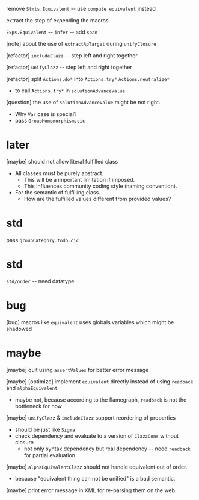 remove `Stmts.Equivalent` -- use `compute equivalent` instead

extract the step of expending the macros

`Exps.Equivalent` -- `infer` -- add `span`

[note] about the use of `extractApTarget` during `unifyClosure`

[refactor] `includeClazz` -- step left and right together

[refactor] `unifyClazz` -- step left and right together

[refactor] split `Actions.do*` into `Actions.try*` `Actions.neutralize*`

- to call `Actions.try*` in `solutionAdvanceValue`

[question] the use of `solutionAdvanceValue` might be not right.

- Why `Var` case is special?
- pass `GroupHomomorphism.cic`

# later

[maybe] should not allow literal fulfilled class

- All classes must be purely abstract.
  - This will be a important limitation if imposed.
  - This influences community coding style (naming convention).
- For the semantic of fulfilling class.
  - How are the fulfilled values different from provided values?

# std

pass `groupCategory.todo.cic`

# std

`std/order` -- need datatype

# bug

[bug] macros like `equivalent` uses globals variables which might be shadowed

# maybe

[maybe] quit using `assertValues` for better error message

[maybe] [optimize] implement `equivalent` directly instead of using `readback` and `alphaEquivalent`

- maybe not, because according to the flamegraph, `readback` is not the bottleneck for now

[maybe] `unifyClazz` & `includeClazz` support reordering of properties

- should be just like `Sigma`
- check dependency and evaluate to a version of `ClazzCons` without closure
  - not only syntax dependency but real dependency -- need `readback` for partial evaluation

[maybe] `alphaEquivalentClazz` should not handle equivalent out of order.

- because "equivalent thing can not be unified" is a bad semantic.

[maybe] print error message in XML for re-parsing them on the web
